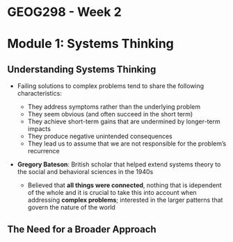 # GEOG298 - Week 2

# Module 1: Systems Thinking

## Understanding Systems Thinking
- Failing solutions to complex problems tend to share the following characteristics:
	- They address symptoms rather than the underlying problem
	- They seem obvious (and often succeed in the short term)
	- They achieve short-term gains that are undermined by longer-term impacts
	- They produce negative unintended consequences
	- They lead us to assume that we are not responsible for the problem’s recurrence

- **Gregory Bateson**: British scholar that helped extend systems theory to the social and behavioral sciences in the 1940s
	- Believed that **all things were connected**, nothing that is idependent of the whole and it is crucial to take this into account when addressing **complex problems**; interested in the larger patterns that govern the nature of the world

## The Need for a Broader Approach